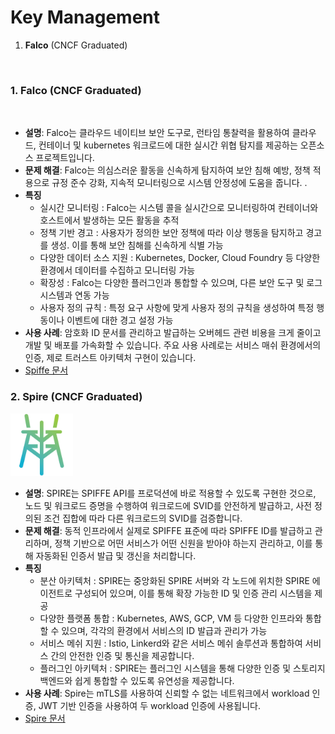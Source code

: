 # Key Management
1. **Falco** (CNCF Graduated)

<br>


### 1. **Falco** (CNCF Graduated)  
<img src="./image/falco.png" alt="" width="100"/>  

   - **설명**: Falco는 클라우드 네이티브 보안 도구로, 런타임 통찰력을 활용하여 클라우드, 컨테이너 및 kubernetes 워크로드에 대한 실시간 위협 탐지를 제공하는 오픈소스 프로젝트입니다. 
   - **문제 해결**: Falco는 의심스러운 활동을 신속하게 탐지하여 보안 침해 예방, 정책 적용으로 규정 준수 강화, 지속적 모니터링으로 시스템 안정성에 도움을 줍니다. . 
   - **특징**  
     - 실시간 모니터링 : Falco는 시스템 콜을 실시간으로 모니터링하여 컨테이너와 호스트에서 발생하는 모든 활동을 추적
     - 정책 기반 경고 : 사용자가 정의한 보안 정책에 따라 이상 행동을 탐지하고 경고를 생성. 이를 통해 보안 침해를 신속하게 식별 가능 
     - 다양한 데이터 소스 지원 : Kubernetes, Docker, Cloud Foundry 등 다양한 환경에서 데이터를 수집하고 모니터링 가능 
     - 확장성 : Falco는 다양한 플러그인과 통합할 수 있으며, 다른 보안 도구 및 로그 시스템과 연동 가능 
     - 사용자 정의 규칙 : 특정 요구 사항에 맞게 사용자 정의 규칙을 생성하여 특정 행동이나 이벤트에 대한 경고 설정 가능
   - **사용 사례**: 암호화 ID 문서를 관리하고 발급하는 오버헤드 관련 비용을 크게 줄이고 개발 및 배포를 가속화할 수 있습니다. 주요 사용 사례로는 서비스 매쉬 환경에서의 인증, 제로 트러스트 아키텍처 구현이 있습니다. 
   - [Spiffe 문서](https://spiffe.io/docs/latest/spiffe-about/overview/)

### 2. **Spire** (CNCF Graduated)  
<img src="./image/spire.png" alt="" width="100"/>  

   - **설명**: SPIRE는 SPIFFE API를 프로덕션에 바로 적용할 수 있도록 구현한 것으로, 노드 및 워크로드 증명을 수행하여 워크로드에 SVID를 안전하게 발급하고, 사전 정의된 조건 집합에 따라 다른 워크로드의 SVID를 검증합니다.
   - **문제 해결**: 동적 인프라에서 실제로 SPIFFE 표준에 따라 SPIFFE ID를 발급하고 관리하며, 정책 기반으로 어떤 서비스가 어떤 신원을 받아야 하는지 관리하고, 이를 통해 자동화된 인증서 발급 및 갱신을 처리합니다.
   - **특징**  
     - 분산 아키텍처 : SPIRE는 중앙화된 SPIRE 서버와 각 노드에 위치한 SPIRE 에이전트로 구성되어 있으며, 이를 통해 확장 가능한 ID 및 인증 관리 시스템을 제공
     - 다양한 플랫폼 통합 : Kubernetes, AWS, GCP, VM 등 다양한 인프라와 통합할 수 있으며, 각각의 환경에서 서비스의 ID 발급과 관리가 가능
     - 서비스 메쉬 지원 : Istio, Linkerd와 같은 서비스 메쉬 솔루션과 통합하여 서비스 간의 안전한 인증 및 통신을 제공합니다.
     - 플러그인 아키텍처 :  SPIRE는 플러그인 시스템을 통해 다양한 인증 및 스토리지 백엔드와 쉽게 통합할 수 있도록 유연성을 제공합니다.
   - **사용 사례**: Spire는 mTLS를 사용하여 신뢰할 수 없는 네트워크에서 workload 인증, JWT 기반 인증을 사용하여 두 workload 인증에 사용됩니다. 
   - [Spire 문서](https://spiffe.io/docs/latest/spire-about/)